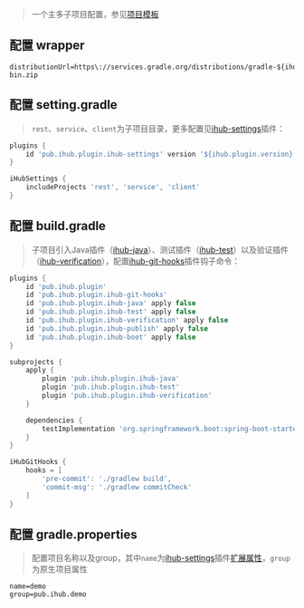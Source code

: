 > 一个主多子项目配置，参见[项目模板](https://github.com/ihub-pub/multi-template)

## 配置 wrapper

```properties
distributionUrl=https\://services.gradle.org/distributions/gradle-${ihub.plugin.gradleVersion}-bin.zip
```

## 配置 setting.gradle

> `rest`、`service`、`client`为子项目目录，更多配置见[ihub-settings](/iHubSettings)插件：

```groovy
plugins {
    id 'pub.ihub.plugin.ihub-settings' version '${ihub.plugin.version}'
}

iHubSettings {
    includeProjects 'rest', 'service', 'client'
}
```

## 配置 build.gradle

> 子项目引入Java插件（[ihub-java](/iHubJava)）、测试插件（[ihub-test](/iHubTest)）以及验证插件（[ihub-verification](/iHubVerification)），配置[ihub-git-hooks](/iHubGitHooks)插件钩子命令：

```groovy
plugins {
    id 'pub.ihub.plugin'
    id 'pub.ihub.plugin.ihub-git-hooks'
    id 'pub.ihub.plugin.ihub-java' apply false
    id 'pub.ihub.plugin.ihub-test' apply false
    id 'pub.ihub.plugin.ihub-verification' apply false
    id 'pub.ihub.plugin.ihub-publish' apply false
    id 'pub.ihub.plugin.ihub-boot' apply false
}

subprojects {
    apply {
        plugin 'pub.ihub.plugin.ihub-java'
        plugin 'pub.ihub.plugin.ihub-test'
        plugin 'pub.ihub.plugin.ihub-verification'
    }

    dependencies {
        testImplementation 'org.springframework.boot:spring-boot-starter-test'
    }
}

iHubGitHooks {
    hooks = [
        'pre-commit': './gradlew build',
        'commit-msg': './gradlew commitCheck'
    ]
}
```

## 配置 gradle.properties

> 配置项目名称以及group，其中`name`为[ihub-settings](/iHubSettings)插件[扩展属性](/iHubSettings?id=扩展属性)，`group`为原生项目属性

```properties
name=demo
group=pub.ihub.demo
```